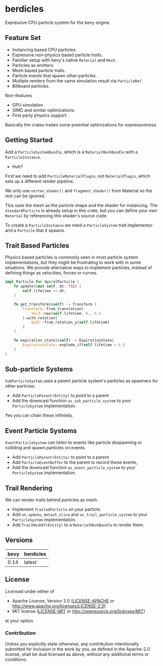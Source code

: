 # berdicles

Expressive CPU particle system for the bevy engine.

## Feature Set

* Instancing based CPU particles.
* Expressive non-physics based particle traits.
* Familiar setup with bevy's native `Material` and `Mesh`.
* Particles as emitters.
* Mesh based particle trails.
* Particle events that spawn other particles.
* Multiple renders from the same simulation result via `ParticleRef`.
* Billboard particles.

Non-features

* GPU simulation.
* SIMD and similar optimizations.
* First party physics support.

Basically the crates trades some potential optimizations for expressiveness.

## Getting Started

Add a `ParticleSystemBundle`, which is a `MaterialMeshBundle` with a `ParticleInstance`.

* Huh?

First we need to add `ParticleMaterialPlugin`, not `MaterialPlugin`, which sets up a different render pipeline.

We only use `vertex_shader()` and `fragment_shader()` from Material so the rest can be ignored.

This uses the mesh as the particle shape and the shader for instancing. The `StandardParticle` is already setup
in this crate, but you can define your own `Material` by referencing this shader's source code.

To create a `ParticleInstance` we need a `ParticleSystem` trait implementor and a `Particle` that it spawns.

## Trait Based Particles

Physics based particles is commonly seen in most particle system implementations,
but they might be frustrating to work with in some situations.
We provide alternative ways to implement particles, instead of defining things
as velocities, forces or curves.

```rust
impl Particle for SpiralParticle {
    fn update(&mut self, dt: f32) { 
        self.lifetime += dt;
    }

    fn get_transform(&self) -> Transform {
        Transform::from_translation(
            Vec3::new(self.lifetime, 0., 0.)
        ).with_rotation(
            Quat::from_rotation_y(self.lifetime)
        )
    }

    fn expiration_state(&self) -> ExpirationState{
        ExpirationState::explode_if(self.lifetime > 8.)
    }
}
```

## Sub-particle Systems

`SubParticleSystem` uses a parent particle system's particles as spawners for other particles.

* Add `ParticleParent(Entity)` to point to a parent
* Add the downcast function `as_sub_particle_system` to your `ParticleSystem` implementation.

Yes you can chain these infinitely.

## Event Particle Systems

`EventParticleSystem` can listen to events like particle despawning or colliding and spawn particles on events.

* Add `ParticleParent(Entity)` to point to a parent
* Add `ParticleEventBuffer` to the parent to record these events,
* Add the downcast function `as_event_particle_system` to your `ParticleSystem` implementation.

## Trail Rendering

We can render trails behind particles as mesh.

* Implement `TrailedParticle` on your particle.
* Add `on_update`, `detach_slice` and `as_trail_particle_system` to your `ParticleSystem` implementation.
* Add `TrailMeshOf(Entity)` to a `MaterialMeshBundle` to render them.

## Versions

| bevy | berdicles   |
|------|-------------|
| 0.14 | latest      |

## License

Licensed under either of

* Apache License, Version 2.0 ([LICENSE-APACHE](LICENSE-APACHE) or <http://www.apache.org/licenses/LICENSE-2.0>)
* MIT license ([LICENSE-MIT](LICENSE-MIT) or <http://opensource.org/licenses/MIT>)

at your option.

### Contribution

Unless you explicitly state otherwise, any contribution intentionally submitted
for inclusion in the work by you, as defined in the Apache-2.0 license, shall be dual licensed as above, without any
additional terms or conditions.

